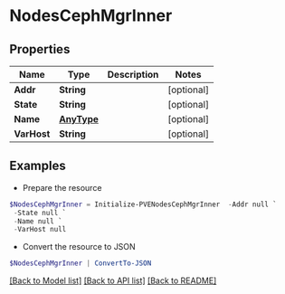 # NodesCephMgrInner
## Properties

Name | Type | Description | Notes
------------ | ------------- | ------------- | -------------
**Addr** | **String** |  | [optional] 
**State** | **String** |  | [optional] 
**Name** | [**AnyType**](.md) |  | [optional] 
**VarHost** | **String** |  | [optional] 

## Examples

- Prepare the resource
```powershell
$NodesCephMgrInner = Initialize-PVENodesCephMgrInner  -Addr null `
 -State null `
 -Name null `
 -VarHost null
```

- Convert the resource to JSON
```powershell
$NodesCephMgrInner | ConvertTo-JSON
```

[[Back to Model list]](../README.md#documentation-for-models) [[Back to API list]](../README.md#documentation-for-api-endpoints) [[Back to README]](../README.md)

